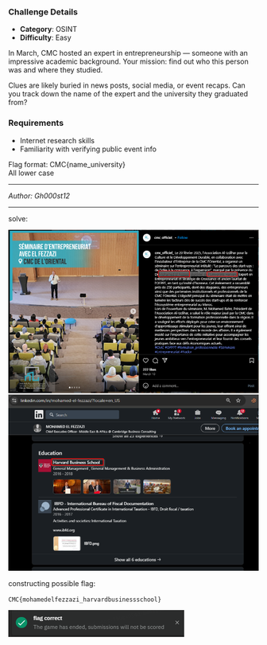 ### Challenge Details

* **Category**: OSINT
* **Difficulty**: Easy

In March, CMC hosted an expert in entrepreneurship — someone with an impressive academic background. Your mission: find out who this person was and where they studied.

Clues are likely buried in news posts, social media, or event recaps. Can you track down the name of the expert and the university they graduated from?

### Requirements

* Internet research skills
* Familiarity with verifying public event info

Flag format: CMC{name_university}\
All lower case

---

*Author: Gh000st12*


---

solve:

![image](../../assets/JJJJJDS.png)
![image](../../assets/CNSDNccscsd.png)

constructing possible flag:

`CMC{mohamedelfezzazi_harvardbusinessschool}`


![image](../../assets/{D745A38D-5371-4D37-8FA0-6BE857C23B7B}.png)